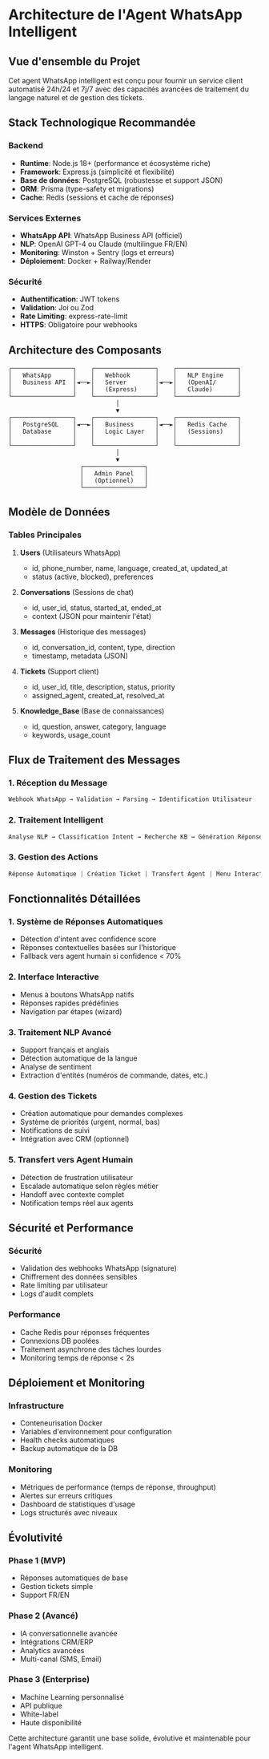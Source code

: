 # Architecture de l'Agent WhatsApp Intelligent

## Vue d'ensemble du Projet

Cet agent WhatsApp intelligent est conçu pour fournir un service client automatisé 24h/24 et 7j/7 avec des capacités avancées de traitement du langage naturel et de gestion des tickets.

## Stack Technologique Recommandée

### Backend
- **Runtime**: Node.js 18+ (performance et écosystème riche)
- **Framework**: Express.js (simplicité et flexibilité)
- **Base de données**: PostgreSQL (robustesse et support JSON)
- **ORM**: Prisma (type-safety et migrations)
- **Cache**: Redis (sessions et cache de réponses)

### Services Externes
- **WhatsApp API**: WhatsApp Business API (officiel)
- **NLP**: OpenAI GPT-4 ou Claude (multilingue FR/EN)
- **Monitoring**: Winston + Sentry (logs et erreurs)
- **Déploiement**: Docker + Railway/Render

### Sécurité
- **Authentification**: JWT tokens
- **Validation**: Joi ou Zod
- **Rate Limiting**: express-rate-limit
- **HTTPS**: Obligatoire pour webhooks

## Architecture des Composants

```
┌─────────────────┐    ┌─────────────────┐    ┌─────────────────┐
│   WhatsApp      │    │   Webhook       │    │   NLP Engine    │
│   Business API  │◄──►│   Server        │◄──►│   (OpenAI/      │
│                 │    │   (Express)     │    │   Claude)       │
└─────────────────┘    └─────────────────┘    └─────────────────┘
                              │
                              ▼
┌─────────────────┐    ┌─────────────────┐    ┌─────────────────┐
│   PostgreSQL    │◄──►│   Business      │◄──►│   Redis Cache   │
│   Database      │    │   Logic Layer   │    │   (Sessions)    │
│                 │    │                 │    │                 │
└─────────────────┘    └─────────────────┘    └─────────────────┘
                              │
                              ▼
                    ┌─────────────────┐
                    │   Admin Panel   │
                    │   (Optionnel)   │
                    └─────────────────┘
```

## Modèle de Données

### Tables Principales

1. **Users** (Utilisateurs WhatsApp)
   - id, phone_number, name, language, created_at, updated_at
   - status (active, blocked), preferences

2. **Conversations** (Sessions de chat)
   - id, user_id, status, started_at, ended_at
   - context (JSON pour maintenir l'état)

3. **Messages** (Historique des messages)
   - id, conversation_id, content, type, direction
   - timestamp, metadata (JSON)

4. **Tickets** (Support client)
   - id, user_id, title, description, status, priority
   - assigned_agent, created_at, resolved_at

5. **Knowledge_Base** (Base de connaissances)
   - id, question, answer, category, language
   - keywords, usage_count

## Flux de Traitement des Messages

### 1. Réception du Message
```javascript
Webhook WhatsApp → Validation → Parsing → Identification Utilisateur
```

### 2. Traitement Intelligent
```javascript
Analyse NLP → Classification Intent → Recherche KB → Génération Réponse
```

### 3. Gestion des Actions
```javascript
Réponse Automatique | Création Ticket | Transfert Agent | Menu Interactif
```

## Fonctionnalités Détaillées

### 1. Système de Réponses Automatiques
- Détection d'intent avec confidence score
- Réponses contextuelles basées sur l'historique
- Fallback vers agent humain si confidence < 70%

### 2. Interface Interactive
- Menus à boutons WhatsApp natifs
- Réponses rapides prédéfinies
- Navigation par étapes (wizard)

### 3. Traitement NLP Avancé
- Support français et anglais
- Détection automatique de la langue
- Analyse de sentiment
- Extraction d'entités (numéros de commande, dates, etc.)

### 4. Gestion des Tickets
- Création automatique pour demandes complexes
- Système de priorités (urgent, normal, bas)
- Notifications de suivi
- Intégration avec CRM (optionnel)

### 5. Transfert vers Agent Humain
- Détection de frustration utilisateur
- Escalade automatique selon règles métier
- Handoff avec contexte complet
- Notification temps réel aux agents

## Sécurité et Performance

### Sécurité
- Validation des webhooks WhatsApp (signature)
- Chiffrement des données sensibles
- Rate limiting par utilisateur
- Logs d'audit complets

### Performance
- Cache Redis pour réponses fréquentes
- Connexions DB poolées
- Traitement asynchrone des tâches lourdes
- Monitoring temps de réponse < 2s

## Déploiement et Monitoring

### Infrastructure
- Conteneurisation Docker
- Variables d'environnement pour configuration
- Health checks automatiques
- Backup automatique de la DB

### Monitoring
- Métriques de performance (temps de réponse, throughput)
- Alertes sur erreurs critiques
- Dashboard de statistiques d'usage
- Logs structurés avec niveaux

## Évolutivité

### Phase 1 (MVP)
- Réponses automatiques de base
- Gestion tickets simple
- Support FR/EN

### Phase 2 (Avancé)
- IA conversationnelle avancée
- Intégrations CRM/ERP
- Analytics avancées
- Multi-canal (SMS, Email)

### Phase 3 (Enterprise)
- Machine Learning personnalisé
- API publique
- White-label
- Haute disponibilité

Cette architecture garantit une base solide, évolutive et maintenable pour l'agent WhatsApp intelligent.